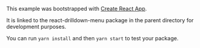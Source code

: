 This example was bootstrapped with [Create React App](https://github.com/facebook/create-react-app).

It is linked to the react-drilldown-menu package in the parent directory for development purposes.

You can run `yarn install` and then `yarn start` to test your package.
